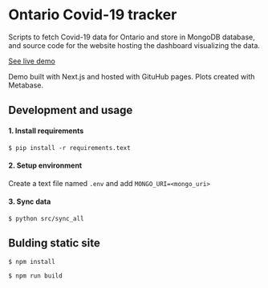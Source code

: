 # Ontario Covid-19 tracker

Scripts to fetch Covid-19 data for Ontario and store in MongoDB database,
and source code for the website hosting the dashboard visualizing the data.

[See live demo](https://russell-pollari.github.io/ontario-covid19/)

Demo built with Next.js and hosted with GituHub pages. Plots created with Metabase.

## Development and usage

#### 1. Install requirements
`$ pip install -r requirements.text`

#### 2. Setup environment
Create a text file named `.env` and
add `MONGO_URI=<mongo_uri>`  

#### 3. Sync data
`$ python src/sync_all`


## Bulding static site
`$ npm install`

`$ npm run build`
